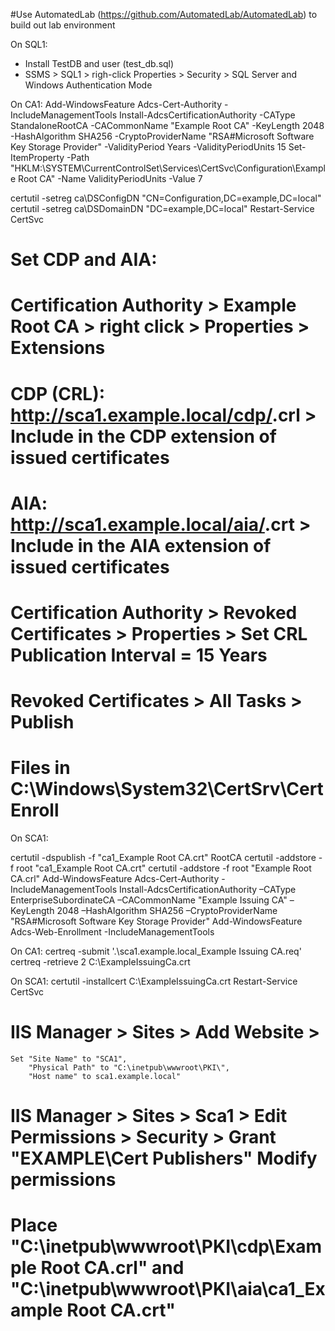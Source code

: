 #Use AutomatedLab (https://github.com/AutomatedLab/AutomatedLab) to build out lab environment

On SQL1:
-   Install TestDB and user (test_db.sql)
-   SSMS > SQL1 > righ-click Properties > Security > SQL Server and Windows Authentication Mode
 

On CA1:
Add-WindowsFeature Adcs-Cert-Authority -IncludeManagementTools
Install-AdcsCertificationAuthority -CAType StandaloneRootCA -CACommonName "Example Root CA" -KeyLength 2048 -HashAlgorithm SHA256 -CryptoProviderName  "RSA#Microsoft Software Key Storage Provider" -ValidityPeriod Years -ValidityPeriodUnits 15
Set-ItemProperty -Path "HKLM:\SYSTEM\CurrentControlSet\Services\CertSvc\Configuration\Example Root CA" -Name ValidityPeriodUnits -Value 7

certutil -setreg ca\DSConfigDN "CN=Configuration,DC=example,DC=local"
certutil -setreg ca\DSDomainDN "DC=example,DC=local"
Restart-Service CertSvc

# Set CDP and AIA:
# Certification Authority > Example Root CA > right click > Properties > Extensions
# CDP (CRL):  http://sca1.example.local/cdp/<CaName><CRLNameSuffix>.crl > Include in the CDP extension of issued certificates
# AIA: http://sca1.example.local/aia/<CaName><CertificateName>.crt > Include in the AIA extension of issued certificates
# Certification Authority > Revoked Certificates > Properties > Set CRL Publication Interval = 15 Years
# Revoked Certificates > All Tasks > Publish
# Files in C:\Windows\System32\CertSrv\CertEnroll


On SCA1:

certutil -dspublish -f "ca1_Example Root CA.crt" RootCA
certutil -addstore -f root "ca1_Example Root CA.crt"
certutil -addstore -f root "Example Root CA.crl"
Add-WindowsFeature Adcs-Cert-Authority -IncludeManagementTools
Install-AdcsCertificationAuthority –CAType EnterpriseSubordinateCA –CACommonName "Example Issuing CA" –KeyLength 2048 –HashAlgorithm SHA256 –CryptoProviderName "RSA#Microsoft Software Key Storage Provider"
Add-WindowsFeature Adcs-Web-Enrollment -IncludeManagementTools

On CA1:
certreq -submit '.\sca1.example.local_Example Issuing CA.req'
certreq -retrieve 2 C:\ExampleIssuingCa.crt

On SCA1:
certutil -installcert C:\ExampleIssuingCa.crt
Restart-Service CertSvc

# IIS Manager > Sites > Add Website > 
    Set "Site Name" to "SCA1", 
        "Physical Path" to "C:\inetpub\wwwroot\PKI\", 
        "Host name" to sca1.example.local"

# IIS Manager > Sites > Sca1 > Edit Permissions > Security > Grant "EXAMPLE\Cert Publishers" Modify permissions

# Place "C:\inetpub\wwwroot\PKI\cdp\Example Root CA.crl" and "C:\inetpub\wwwroot\PKI\aia\ca1_Example Root CA.crt"
